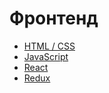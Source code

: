 # Фронтенд

- [HTML / CSS](./html-css/README.md)
- [JavaScript](./javascript/README.md)
- [React](./react/README.md)
- [Redux](./redux/README.md)